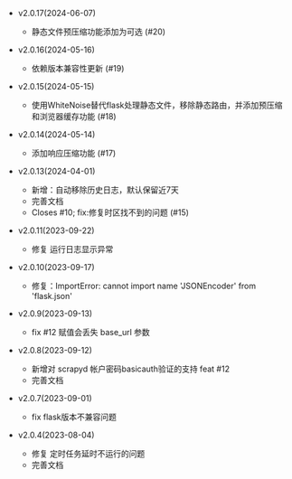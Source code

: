 - v2.0.17(2024-06-07)
    - 静态文件预压缩功能添加为可选 (#20)

- v2.0.16(2024-05-16)
    - 依赖版本兼容性更新 (#19)

- v2.0.15(2024-05-15)
    - 使用WhiteNoise替代flask处理静态文件，移除静态路由，并添加预压缩和浏览器缓存功能 (#18)

- v2.0.14(2024-05-14)
    - 添加响应压缩功能 (#17)

- v2.0.13(2024-04-01)
    - 新增：自动移除历史日志，默认保留近7天
    - 完善文档
    - Closes #10; fix:修复时区找不到的问题 (#15)

- v2.0.11(2023-09-22)
    - 修复 运行日志显示异常

- v2.0.10(2023-09-17)
    - 修复：ImportError: cannot import name 'JSONEncoder' from 'flask.json'

- v2.0.9(2023-09-13)
    - fix #12 赋值会丢失 base_url 参数

- v2.0.8(2023-09-12)
    - 新增对 scrapyd 帐户密码basicauth验证的支持 feat #12
    - 完善文档

- v2.0.7(2023-09-01)
    - fix flask版本不兼容问题

- v2.0.4(2023-08-04)
    - 修复 定时任务延时不运行的问题
    - 完善文档